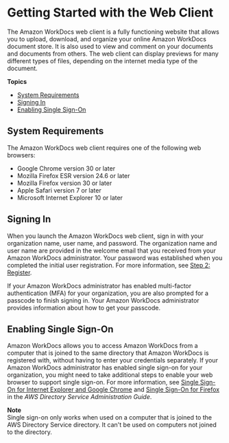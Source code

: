 # Getting Started with the Web Client<a name="web_client_help"></a>

The Amazon WorkDocs web client is a fully functioning website that allows you to upload, download, and organize your online Amazon WorkDocs document store\. It is also used to view and comment on your documents and documents from others\. The web client can display previews for many different types of files, depending on the internet media type of the document\. 

**Topics**
+ [System Requirements](#web_client_sys_reqs)
+ [Signing In](#web_login)
+ [Enabling Single Sign\-On](#single_sign_on)

## System Requirements<a name="web_client_sys_reqs"></a>

The Amazon WorkDocs web client requires one of the following web browsers:
+ Google Chrome version 30 or later
+ Mozilla Firefox ESR version 24\.6 or later
+ Mozilla Firefox version 30 or later
+ Apple Safari version 7 or later
+ Microsoft Internet Explorer 10 or later

## Signing In<a name="web_login"></a>

When you launch the Amazon WorkDocs web client, sign in with your organization name, user name, and password\. The organization name and user name are provided in the welcome email that you received from your Amazon WorkDocs administrator\. Your password was established when you completed the initial user registration\. For more information, see [Step 2: Register](getting_started.md#user_registration)\. 

If your Amazon WorkDocs administrator has enabled multi\-factor authentication \(MFA\) for your organization, you are also prompted for a passcode to finish signing in\. Your Amazon WorkDocs administrator provides information about how to get your passcode\.

## Enabling Single Sign\-On<a name="single_sign_on"></a>

Amazon WorkDocs allows you to access Amazon WorkDocs from a computer that is joined to the same directory that Amazon WorkDocs is registered with, without having to enter your credentials separately\. If your Amazon WorkDocs administrator has enabled single sign\-on for your organization, you might need to take additional steps to enable your web browser to support single sign\-on\. For more information, see [Single Sign\-On for Internet Explorer and Google Chrome](http://docs.aws.amazon.com/directoryservice/latest/admin-guide/ie_sso.html) and [Single Sign\-On for Firefox](http://docs.aws.amazon.com/directoryservice/latest/admin-guide/firefox_sso.html) in the *AWS Directory Service Administration Guide*\.

**Note**  
Single sign\-on only works when used on a computer that is joined to the AWS Directory Service directory\. It can't be used on computers not joined to the directory\.
